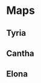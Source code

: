 # Maps

## Tyria

<guild-wars-map source="/images/games/guild-wars/tyria-high-resolution.jpg" />

## Cantha

<guild-wars-map source="/images/games/guild-wars/cantha-high-resolution.jpg" />

## Elona

<guild-wars-map source="/images/games/guild-wars/elona-high-resolution.jpg" />
